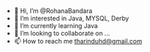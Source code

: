 - 👋 Hi, I’m @RohanaBandara
- 👀 I’m interested in Java, MYSQL, Derby
- 🌱 I’m currently learning Java
- 💞️ I’m looking to collaborate on ...
- 📫 How to reach me tharinduhd@gmail.com

<!---
RohanaBandara/RohanaBandara is a ✨ special ✨ repository because its `README.md` (this file) appears on your GitHub profile.
You can click the Preview link to take a look at your changes.
--->
